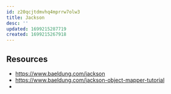 ```yaml
---
id: z20qcjtdmvhq4mprrw7olw3
title: Jackson
desc: ''
updated: 1699215287719
created: 1699215267918
---
```


## Resources

- https://www.baeldung.com/jackson
- https://www.baeldung.com/jackson-object-mapper-tutorial
- 